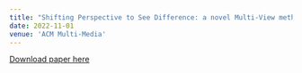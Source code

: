 ```yaml
---
title: "Shifting Perspective to See Difference: a novel Multi-View method for skeleton based action recognition"
date: 2022-11-01
venue: 'ACM Multi-Media'
---
```


[Download paper here](https://dl.acm.org/doi/pdf/10.1145/3503161.3548210?casa_token=bRr_GIA6TfAAAAAA:uTZEGzYM4JUquwg9VVO_SvzOgp1EaX7n0YSK0qrS69kszschZl-fPaLc3UFK7QDWy-4NQakPFM7x)
